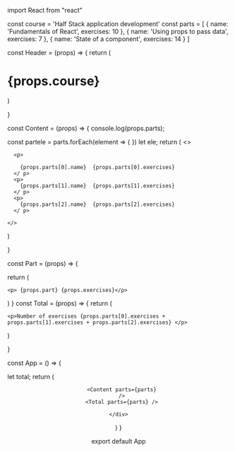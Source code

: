import React from "react"

const course = 'Half Stack application development'
const parts = [
  {
    name: 'Fundamentals of React',
    exercises: 10
  },
  {
    name: 'Using props to pass data',
    exercises: 7
  },
  {
    name: 'State of a component',
    exercises: 14
  }
]

const Header = (props) => {
  return (
    <h1> {props.course}</h1>
  )

}


const Content = (props) => {
  console.log(props.parts);

  const partele = parts.forEach(element => {
  })
  let ele;
  return (
    <>

      <p>

        {props.parts[0].name}  {props.parts[0].exercises}
      </ p>
      <p>
        {props.parts[1].name}  {props.parts[1].exercises}
      </ p>
      <p>
        {props.parts[2].name}  {props.parts[2].exercises}
      </ p>

    </>
  )

}


const Part = (props) => {

  return (

    <p> {props.part} {props.exercises}</p>


  )
}
const Total = (props) => {
  return (

    <p>Number of exercises {props.parts[0].exercises + props.parts[1].exercises + props.parts[2].exercises} </p>

  )

}

const App = () => {


  let total;
  return (
    <div>
      <Header course={course} />

      <Content parts={parts}
      />
      <Total parts={parts} />

    </div>
  )
}

export default App
